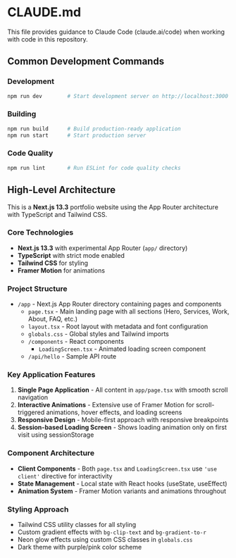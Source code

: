 # CLAUDE.md

This file provides guidance to Claude Code (claude.ai/code) when working with code in this repository.

## Common Development Commands

### Development
```bash
npm run dev        # Start development server on http://localhost:3000
```

### Building
```bash
npm run build      # Build production-ready application
npm run start      # Start production server
```

### Code Quality
```bash
npm run lint       # Run ESLint for code quality checks
```

## High-Level Architecture

This is a **Next.js 13.3** portfolio website using the App Router architecture with TypeScript and Tailwind CSS.

### Core Technologies
- **Next.js 13.3** with experimental App Router (`app/` directory)
- **TypeScript** with strict mode enabled
- **Tailwind CSS** for styling
- **Framer Motion** for animations

### Project Structure
- `/app` - Next.js App Router directory containing pages and components
  - `page.tsx` - Main landing page with all sections (Hero, Services, Work, About, FAQ, etc.)
  - `layout.tsx` - Root layout with metadata and font configuration
  - `globals.css` - Global styles and Tailwind imports
  - `/components` - React components
    - `LoadingScreen.tsx` - Animated loading screen component
  - `/api/hello` - Sample API route

### Key Application Features
1. **Single Page Application** - All content in `app/page.tsx` with smooth scroll navigation
2. **Interactive Animations** - Extensive use of Framer Motion for scroll-triggered animations, hover effects, and loading screens
3. **Responsive Design** - Mobile-first approach with responsive breakpoints
4. **Session-based Loading Screen** - Shows loading animation only on first visit using sessionStorage

### Component Architecture
- **Client Components** - Both `page.tsx` and `LoadingScreen.tsx` use `'use client'` directive for interactivity
- **State Management** - Local state with React hooks (useState, useEffect)
- **Animation System** - Framer Motion variants and animations throughout

### Styling Approach
- Tailwind CSS utility classes for all styling
- Custom gradient effects with `bg-clip-text` and `bg-gradient-to-r`
- Neon glow effects using custom CSS classes in `globals.css`
- Dark theme with purple/pink color scheme